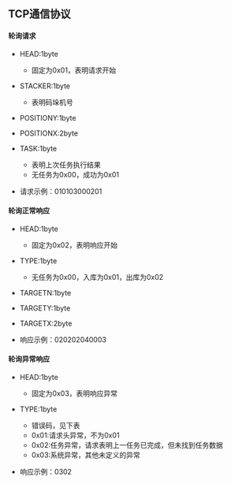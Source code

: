 ## TCP通信协议

#### 轮询请求

- HEAD:1byte
  - 固定为0x01，表明请求开始
- STACKER:1byte
  - 表明码垛机号
- POSITIONY:1byte
- POSITIONX:2byte
- TASK:1byte
  - 表明上次任务执行结果
  - 无任务为0x00，成功为0x01

- 请求示例：010103000201

#### 轮询正常响应

- HEAD:1byte
  - 固定为0x02，表明响应开始
- TYPE:1byte
  - 无任务为0x00，入库为0x01，出库为0x02
- TARGETN:1byte
- TARGETY:1byte
- TARGETX:2byte

- 响应示例：020202040003

#### 轮询异常响应

- HEAD:1byte
  - 固定为0x03，表明响应异常
- TYPE:1byte
  - 错误码，见下表
  - 0x01:请求头异常，不为0x01
  - 0x02:任务异常，请求表明上一任务已完成，但未找到任务数据
  - 0x03:系统异常，其他未定义的异常

- 响应示例：0302